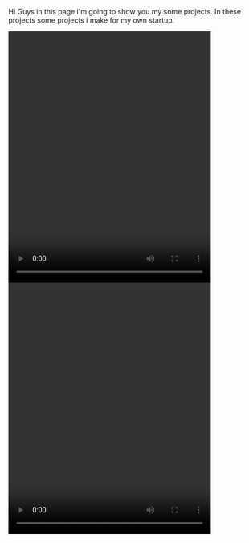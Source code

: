 Hi Guys in this page i'm going to show you my some projects. In these projects some projects i make for my own startup.
<div>
  
  <video width="80%" height="500px" controls>
   <source src="https://firebasestorage.googleapis.com/v0/b/mecoo-712c0.appspot.com/o/04_10_2023_18_49_58-uploader-avc1_mp4a.mov?alt=media&token=fc05d19c-8149-416c-9eac-7d3c8b450f09" 
     type="video/mp4">
    Your browser does not support the video tag.
  </video>
  <video width="80%" height="500px" controls>
   <source src="https://firebasestorage.googleapis.com/v0/b/mecoo-712c0.appspot.com/o/Timeline%201.mp4?alt=media&token=149677ff-f126-42ca-bd2c-f46b18ce8958" 
     type="video/mp4">
    Your browser does not support the video tag.
  </video>
</div>



